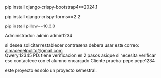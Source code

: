 pip install django-crispy-bootstrap4==2024.1

pip install django-crispy-forms==2.2

pip install pillow==10.3.0


Administrador: admin 
               admin1234

si desea solicitar restablecer contrasena debera usar este correo: almacenelpolito@gmail.com   
                                                                   Qwery.12345
                                                                  PD: tiene verificacion en 2 pasos asique si necesita verificar eso contactece con el alumno encargado
Cliente prueba: pepe 
                pepe1234

este proyecto es solo un proyecto semestral.
